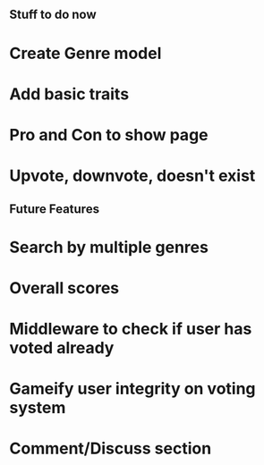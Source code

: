 ## Stuff to do now

# Create Genre model

# Add basic traits

# Pro and Con to show page

# Upvote, downvote, doesn't exist



## Future Features

# Search by multiple genres

# Overall scores

# Middleware to check if user has voted already

# Gameify user integrity on voting system

# Comment/Discuss section

